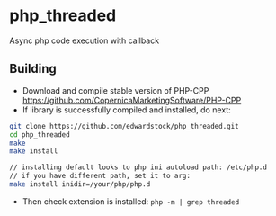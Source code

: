 # php_threaded
Async php code execution with callback

## Building

* Download and compile stable version of PHP-CPP https://github.com/CopernicaMarketingSoftware/PHP-CPP
* If library is successfully compiled and installed, do next:
```bash
git clone https://github.com/edwardstock/php_threaded.git
cd php_threaded
make
make install

// installing default looks to php ini autoload path: /etc/php.d
// if you have different path, set it to arg: 
make install inidir=/your/php/php.d
```

* Then check extension is installed: `php -m | grep threaded`
